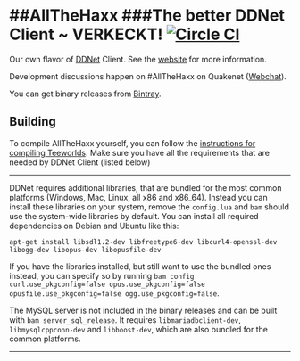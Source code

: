 ##AllTheHaxx
###The better DDNet Client ~ VERKECKT! [![Circle CI](https://circleci.com/gh/Henningstone/AllTheHaxx/tree/master.svg?style=svg)](https://circleci.com/gh/Henningstone/AllTheHaxx/tree/master)
================================
Our own flavor of [DDNet](https://github.com/ddnet/ddnet) Client. See the [website](http:/henningstone.github.io) for more information.

Development discussions happen on #AllTheHaxx on Quakenet ([Webchat](http://webchat.quakenet.org/?channels=AllTheHaxx&uio=d4)).

You can get binary releases from [Bintray](https://dl.bintray.com/henningstone/tw_AllTheHaxx/).

Building
--------

To compile AllTheHaxx yourself, you can follow the [instructions for compiling Teeworlds](https://www.teeworlds.com/?page=docs&wiki=compiling_everything).
Make sure you have all the requirements that are needed by DDNet Client (listed below)

--------------------------
DDNet requires additional libraries, that are bundled for the most common platforms (Windows, Mac, Linux, all x86 and x86_64). Instead you can install these libraries on your system, remove the `config.lua` and `bam` should use the system-wide libraries by default. You can install all required dependencies on Debian and Ubuntu like this:

    apt-get install libsdl1.2-dev libfreetype6-dev libcurl4-openssl-dev libogg-dev libopus-dev libopusfile-dev

If you have the libraries installed, but still want to use the bundled ones instead, you can specify so by running `bam config curl.use_pkgconfig=false opus.use_pkgconfig=false opusfile.use_pkgconfig=false ogg.use_pkgconfig=false`.

The MySQL server is not included in the binary releases and can be built with `bam server_sql_release`. It requires `libmariadbclient-dev`, `libmysqlcppconn-dev` and `libboost-dev`, which are also bundled for the common platforms.

--------------------------
